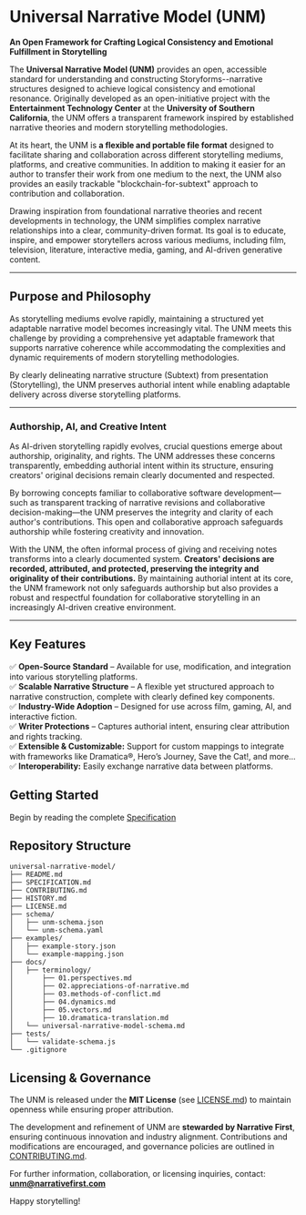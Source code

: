 # Universal Narrative Model (UNM)

**An Open Framework for Crafting Logical Consistency and Emotional Fulfillment in Storytelling**

The **Universal Narrative Model (UNM)** provides an open, accessible standard for understanding and constructing Storyforms--narrative structures designed to achieve logical consistency and emotional resonance. Originally developed as an open-initiative project with the **Entertainment Technology Center** at the **University of Southern California**, the UNM offers a transparent framework inspired by established narrative theories and modern storytelling methodologies.

At its heart, the UNM is **a flexible and portable file format** designed to facilitate sharing and collaboration across different storytelling mediums, platforms, and creative communities. In addition to making it easier for an author to transfer their work from one medium to the next, the UNM also provides an easily trackable "blockchain-for-subtext" approach to contribution and collaboration.

Drawing inspiration from foundational narrative theories and recent developments in technology, the UNM simplifies complex narrative relationships into a clear, community-driven format. Its goal is to educate, inspire, and empower storytellers across various mediums, including film, television, literature, interactive media, gaming, and AI-driven generative content.

---

## Purpose and Philosophy

As storytelling mediums evolve rapidly, maintaining a structured yet adaptable narrative model becomes increasingly vital. The UNM meets this challenge by providing a comprehensive yet adaptable framework that supports narrative coherence while accommodating the complexities and dynamic requirements of modern storytelling methodologies.

By clearly delineating narrative structure (Subtext) from presentation (Storytelling), the UNM preserves authorial intent while enabling adaptable delivery across diverse storytelling platforms.

---

### Authorship, AI, and Creative Intent

As AI-driven storytelling rapidly evolves, crucial questions emerge about authorship, originality, and rights. The UNM addresses these concerns transparently, embedding authorial intent within its structure, ensuring creators' original decisions remain clearly documented and respected.

By borrowing concepts familiar to collaborative software development—such as transparent tracking of narrative revisions and collaborative decision-making—the UNM preserves the integrity and clarity of each author's contributions. This open and collaborative approach safeguards authorship while fostering creativity and innovation.

With the UNM, the often informal process of giving and receiving notes transforms into a clearly documented system. **Creators' decisions are recorded, attributed, and protected, preserving the integrity and originality of their contributions.** By maintaining authorial intent at its core, the UNM framework not only safeguards authorship but also provides a robust and respectful foundation for collaborative storytelling in an increasingly AI-driven creative environment.

---

## Key Features  
✅ **Open-Source Standard** – Available for use, modification, and integration into various storytelling platforms.  
✅ **Scalable Narrative Structure** – A flexible yet structured approach to narrative construction, complete with clearly defined key components.  
✅ **Industry-Wide Adoption** – Designed for use across film, gaming, AI, and interactive fiction.     
✅ **Writer Protections** – Captures authorial intent, ensuring clear attribution and rights tracking.  
✅ **Extensible & Customizable:** Support for custom mappings to integrate with frameworks like Dramatica®, Hero’s Journey, Save the Cat!, and more...  
✅ **Interoperability:** Easily exchange narrative data between platforms.

## Getting Started

Begin by reading the complete [Specification](/SPECIFICATION.md)

## Repository Structure
```
universal-narrative-model/
├── README.md
├── SPECIFICATION.md
├── CONTRIBUTING.md
├── HISTORY.md
├── LICENSE.md
├── schema/
│   ├── unm-schema.json
│   └── unm-schema.yaml
├── examples/
│   ├── example-story.json
│   └── example-mapping.json
├── docs/
│   ├── terminology/
│       ├── 01.perspectives.md
│       ├── 02.appreciations-of-narrative.md
│       ├── 03.methods-of-conflict.md
│       ├── 04.dynamics.md
│       ├── 05.vectors.md
│       ├── 10.dramatica-translation.md
│   └── universal-narrative-model-schema.md
├── tests/
│   └── validate-schema.js
└── .gitignore
```

## Licensing & Governance  

The UNM is released under the **MIT License** (see [LICENSE.md](LICENSE.md)) to maintain openness while ensuring proper attribution.  

The development and refinement of UNM are **stewarded by Narrative First**, ensuring continuous innovation and industry alignment. Contributions and modifications are encouraged, and governance policies are outlined in [CONTRIBUTING.md](CONTRIBUTING.md).  

For further information, collaboration, or licensing inquiries, contact: **unm@narrativefirst.com**

Happy storytelling!